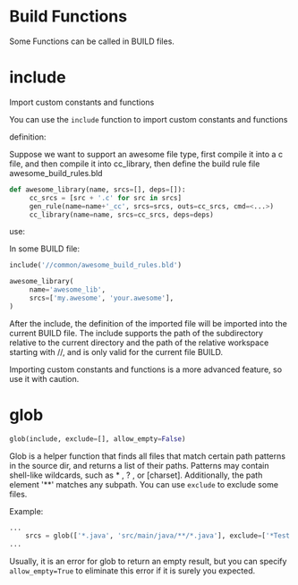 # Build Functions

Some Functions can be called in BUILD files.

# include

Import custom constants and functions

You can use the `include` function to import custom constants and functions

definition:

Suppose we want to support an awesome file type, first compile it into a c file, and then compile it into cc_library, then define the build rule file awesome_build_rules.bld
```python
def awesome_library(name, srcs=[], deps=[]):
     cc_srcs = [src + '.c' for src in srcs]
     gen_rule(name=name+'_cc', srcs=srcs, outs=cc_srcs, cmd=<...>)
     cc_library(name=name, srcs=cc_srcs, deps=deps)
```

use:

In some BUILD file:
```python
include('//common/awesome_build_rules.bld')

awesome_library(
     name='awesome_lib',
     srcs=['my.awesome', 'your.awesome'],
)
```
After the include, the definition of the imported file will be imported into the current BUILD file. The include supports the path of the subdirectory relative to the current directory and the path of the relative workspace starting with //, and is only valid for the current file BUILD.

Importing custom constants and functions is a more advanced feature, so use it with caution.

# glob

```python
glob(include, exclude=[], allow_empty=False)
```
Glob is a helper function that finds all files that match certain path patterns in the source dir, and returns a list of their paths.
Patterns may contain shell-like wildcards, such as * , ? , or [charset]. Additionally, the path element '**' matches any subpath.
You can use `exclude` to exclude some files.

Example:
```python
...
    srcs = glob(['*.java', 'src/main/java/**/*.java'], exclude=['*Test.java'])
...
```


Usually, it is an error for glob to return an empty result, but you can specify `allow_empty=True` to eliminate this error if it is surely you expected.
